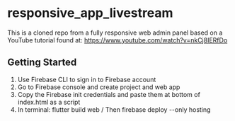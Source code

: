 # responsive_app_livestream

This is a cloned repo from a fully responsive web admin panel based on a YouTube tutorial found at:
https://www.youtube.com/watch?v=nkCj8IERfDo

## Getting Started

1. Use Firebase CLI to sign in to Firebase account
2. Go to Firebase console and create project and web app
3. Copy the Firebase init credentials and paste them at bottom of index.html as a script
4. In terminal: flutter build web / Then firebase deploy --only hosting

